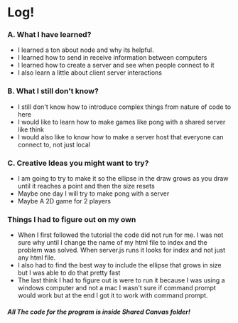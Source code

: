 # Log!

### A. What I have learned?
* I learned a ton about node and why its helpful. 
* I learned how to send in receive information between computers
* I learned how to create a server and see when people connect to it
* I also learn a little about client server interactions
 
### B. What I still don't know?
* I still don't know how to introduce complex things from nature of code to here
* I would like to learn how to make games like pong with a shared server like think
* I would also like to know how to make a server host that everyone can connect to, not just local

### C. Creative Ideas you might want to try?
 - I am going to try to make it so the ellipse in the draw grows as you draw until it reaches a point and then the size resets
 - Maybe one day I will try to make pong with a server
 - Maybe A 2D game for 2 players

### Things I had to figure out on my own
- When I first followed the tutorial the code did not run for me. I was not sure why until I change the name of my html file to index and the problem was solved. When server.js runs it looks for index and not just any html file.
- I also had to find the best way to include the ellipse that grows in size but I was able to do that pretty fast
- The last think I had to figure out is were to run it because I was using a windows computer and not a mac I wasn't sure if command prompt would work but at the end I got it to work with command prompt.

##### All The code for the program is inside Shared Canvas folder!
